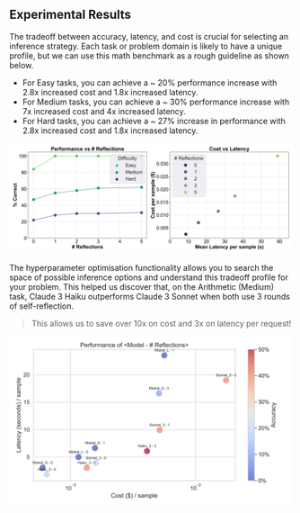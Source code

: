 ## Experimental Results

The tradeoff between accuracy, latency, and cost is crucial for selecting an inference strategy. Each task or problem domain is likely to have a unique profile, but we can use this math benchmark as a rough guideline as shown below.

* For Easy tasks, you can achieve a ~ 20% performance increase with 2.8x increased cost and 1.8x increased latency.
* For Medium tasks, you can achieve a ~ 30% performance increase with 7x increased cost and 4x increased latency.
* For Hard tasks, you can achieve a ~ 27% increase in performance with 2.8x increased cost and 1.8x increased latency.

<p align="center" width="100%">
    <img src="./examples/benchmarks/arithmetic/latency_vs_cost_performance.png"/>
</p>

The hyperparameter optimisation functionality allows you to search the space of possible inference options and understand this tradeoff profile for your problem. This helped us discover that, on the Arithmetic (Medium) task, Claude 3 Haiku outperforms Claude 3 Sonnet when both use 3 rounds of self-reflection.

> This allows us to save over 10x on cost and 3x on latency per request!

<p align="center" width="100%">
    <img src="./examples/optimisation/scatter_grid_search.png"/>
</p>
